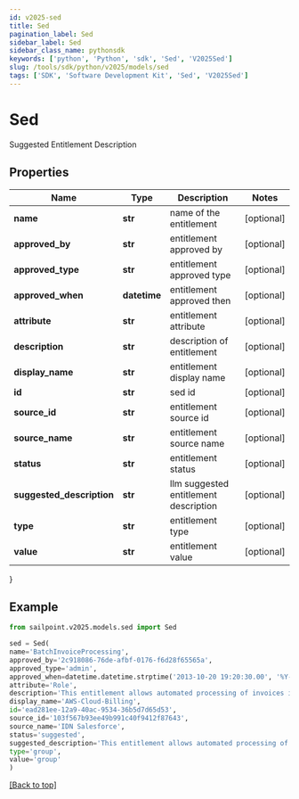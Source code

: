 ```yaml
---
id: v2025-sed
title: Sed
pagination_label: Sed
sidebar_label: Sed
sidebar_class_name: pythonsdk
keywords: ['python', 'Python', 'sdk', 'Sed', 'V2025Sed']
slug: /tools/sdk/python/v2025/models/sed
tags: ['SDK', 'Software Development Kit', 'Sed', 'V2025Sed']
---
```


# Sed

Suggested Entitlement Description

## Properties

| Name | Type | Description | Notes |
| --- | --- | --- | --- |
| **name** | **str** | name of the entitlement | [optional] |
| **approved_by** | **str** | entitlement approved by | [optional] |
| **approved_type** | **str** | entitlement approved type | [optional] |
| **approved_when** | **datetime** | entitlement approved then | [optional] |
| **attribute** | **str** | entitlement attribute | [optional] |
| **description** | **str** | description of entitlement | [optional] |
| **display_name** | **str** | entitlement display name | [optional] |
| **id** | **str** | sed id | [optional] |
| **source_id** | **str** | entitlement source id | [optional] |
| **source_name** | **str** | entitlement source name | [optional] |
| **status** | **str** | entitlement status | [optional] |
| **suggested_description** | **str** | llm suggested entitlement description | [optional] |
| **type** | **str** | entitlement type | [optional] |
| **value** | **str** | entitlement value | [optional] |

}

## Example

```python
from sailpoint.v2025.models.sed import Sed

sed = Sed(
name='BatchInvoiceProcessing',
approved_by='2c918086-76de-afbf-0176-f6d28f65565a',
approved_type='admin',
approved_when=datetime.datetime.strptime('2013-10-20 19:20:30.00', '%Y-%m-%d %H:%M:%S.%f'),
attribute='Role',
description='This entitlement allows automated processing of invoices in batches on a scheduled basis to streamline accounts payable procedures.',
display_name='AWS-Cloud-Billing',
id='ead281ee-12a9-40ac-9534-36b5d7d65d53',
source_id='103f567b93ee49b991c40f9412f87643',
source_name='IDN Salesforce',
status='suggested',
suggested_description='This entitlement allows automated processing of invoices in batches on a scheduled basis to streamline accounts payable',
type='group',
value='group'
)

```

[[Back to top]](#)
